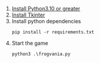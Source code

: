 1. [Install Python3.10 or greater](https://www.python.org/)
2. [Install Tkinter](https://tkdocs.com/tutorial/install.html)
3. Install python dependencies
    ```
    pip install -r requirements.txt
    ```
4. Start the game
    ```
    python3 .\frogvania.py
    ```
